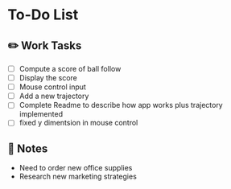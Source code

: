 # To-Do List

## ✏️ Work Tasks
- [ ] Compute a score of ball follow
- [ ] Display the score
- [ ] Mouse control input
- [ ] Add a new trajectory
- [ ] Complete Readme to describe how app works plus trajectory implemented
- [ ] fixed y dimentsion in mouse control

## 📝 Notes
- Need to order new office supplies
- Research new marketing strategies
